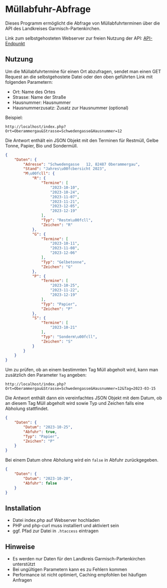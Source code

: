 # Müllabfuhr-Abfrage

Dieses Programm ermöglicht die Abfrage von Müllabfuhrterminen über die API des Landkreises Garmisch-Partenkirchen.

Link zum selbstgehosteten Webserver zur freien Nutzung der API:
[API-Endpunkt](https://mt183.de/abfallgap/?Ort=Oberammergau&Strasse=Schwedengasse&Hausnummer=12)

## Nutzung

Um die Müllabfuhrtermine für einen Ort abzufragen, sendet man einen GET Request an die selbstgehostete Datei oder den oben geführten Link mit folgenden Parametern:

- Ort: Name des Ortes
- Strasse: Name der Straße  
- Hausnummer: Hausnummer
- Hausnummerzusatz: Zusatz zur Hausnummer (optional)

Beispiel:

```
http://localhost/index.php?Ort=Oberammergau&Strasse=Schwedengasse&Hausnummer=12 
```
Die Antwort enthält ein JSON Objekt mit den Terminen für Restmüll, Gelbe Tonne, Papier, Bio und Sondermüll.

```json
{
    "Daten": {
        "Adresse": "Schwedengasse   12, 82487 Oberammergau",
        "Stand": "Jahres\u00fcbersicht 2023",
        "M\u00fcll": {
            "R": {
                "Termine": [
                    "2023-10-10",
                    "2023-10-24",
                    "2023-11-07",
                    "2023-11-21",
                    "2023-12-05",
                    "2023-12-19"
                ],
                "Typ": "Restm\u00fcll",
                "Zeichen": "R"
            },
            "G": {
                "Termine": [
                    "2023-10-11",
                    "2023-11-08",
                    "2023-12-06"
                ],
                "Typ": "Gelbetonne",
                "Zeichen": "G"
            },
            "P": {
                "Termine": [
                    "2023-10-25",
                    "2023-11-22",
                    "2023-12-19"
                ],
                "Typ": "Papier",
                "Zeichen": "P"
            },
            "S": {
                "Termine": [
                    "2023-10-21"
                ],
                "Typ": "Sonderm\u00fcll",
                "Zeichen": "S"
            }
        }
    }
}
```

Um zu prüfen, ob an einem bestimmten Tag Müll abgeholt wird, kann man zusätzlich den Parameter `Tag` angeben:

```
http://localhost/index.php?Ort=Oberammergau&Strasse=Schwedengasse&Hausnummer=12&Tag=2023-03-15
```

Die Antwort enthält dann ein vereinfachtes JSON Objekt mit dem Datum, ob an diesem Tag Müll abgeholt wird sowie Typ und Zeichen falls eine Abholung stattfindet.

```json
{
    "Daten": {
        "Datum": "2023-10-25",
        "Abfuhr": true,
        "Typ": "Papier",
        "Zeichen": "P"
    }
}
```

Bei einem Datum ohne Abholung wird ein `false` in Abfuhr zurückgegeben.

```json
{
    "Daten": {
        "Datum": "2023-10-20",
        "Abfuhr": false
    }
}
```


## Installation

- Datei index.php auf Webserver hochladen
- PHP und php-curl muss installiert und aktiviert sein  
- ggf. Pfad zur Datei in `.htaccess` eintragen

## Hinweise

- Es werden nur Daten für den Landkreis Garmisch-Partenkirchen unterstützt
- Bei ungültigen Parametern kann es zu Fehlern kommen
- Performance ist nicht optimiert, Caching empfohlen bei häufigen Anfragen